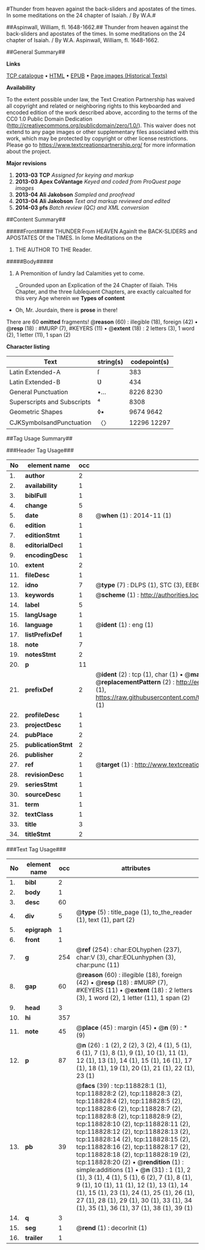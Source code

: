 #Thunder from heaven against the back-sliders and apostates of the times. In some meditations on the 24 chapter of Isaiah. / By W.A.#

##Aspinwall, William, fl. 1648-1662.##
Thunder from heaven against the back-sliders and apostates of the times. In some meditations on the 24 chapter of Isaiah. / By W.A.
Aspinwall, William, fl. 1648-1662.

##General Summary##

**Links**

[TCP catalogue](http://www.ota.ox.ac.uk/tcp/)  • 
[HTML](http://tei.it.ox.ac.uk/tcp/Texts-HTML/free/A75/A75734.html)  • 
[EPUB](http://tei.it.ox.ac.uk/tcp/Texts-EPUB/free/A75/A75734.epub) • 
[Page images (Historical Texts)](https://historicaltexts.jisc.ac.uk/eebo-99866552e)

**Availability**

To the extent possible under law, the Text Creation Partnership has waived all copyright and related or neighboring rights to this keyboarded and encoded edition of the work described above, according to the terms of the CC0 1.0 Public Domain Dedication (http://creativecommons.org/publicdomain/zero/1.0/). This waiver does not extend to any page images or other supplementary files associated with this work, which may be protected by copyright or other license restrictions. Please go to https://www.textcreationpartnership.org/ for more information about the project.

**Major revisions**

1. __2013-03__ __TCP__ *Assigned for keying and markup*
1. __2013-03__ __Apex CoVantage__ *Keyed and coded from ProQuest page images*
1. __2013-04__ __Ali Jakobson__ *Sampled and proofread*
1. __2013-04__ __Ali Jakobson__ *Text and markup reviewed and edited*
1. __2014-03__ __pfs__ *Batch review (QC) and XML conversion*

##Content Summary##

#####Front#####
THUNDER From HEAVEN Againſt the BACK-SLIDERS and APOSTATES Of the TIMES. In ſome Meditations on the 
1. THE AUTHOR TO THE Reader.

#####Body#####

1. A Premonition of ſundry ſad Calamities yet to come.

    _ Grounded upon an Explication of the 24 Chapter of Iſaiah.
THis Chapter, and the three ſubſequent Chapters, are exactly calcualted for this very Age wherein we
**Types of content**

  * Oh, Mr. Jourdain, there is **prose** in there!

There are 60 **omitted** fragments! 
 @__reason__ (60) : illegible (18), foreign (42)  •  @__resp__ (18) : #MURP (7), #KEYERS (11)  •  @__extent__ (18) : 2 letters (3), 1 word (2), 1 letter (11), 1 span (2)

**Character listing**


|Text|string(s)|codepoint(s)|
|---|---|---|
|Latin Extended-A|ſ|383|
|Latin Extended-B|Ʋ|434|
|General Punctuation|•…|8226 8230|
|Superscripts             and Subscripts|⁴|8308|
|Geometric Shapes|◊▪|9674 9642|
|CJKSymbolsandPunctuation|〈〉|12296 12297|

##Tag Usage Summary##

###Header Tag Usage###

|No|element name|occ|attributes|
|---|---|---|---|
|1.|__author__|2||
|2.|__availability__|1||
|3.|__biblFull__|1||
|4.|__change__|5||
|5.|__date__|8| @__when__ (1) : 2014-11 (1)|
|6.|__edition__|1||
|7.|__editionStmt__|1||
|8.|__editorialDecl__|1||
|9.|__encodingDesc__|1||
|10.|__extent__|2||
|11.|__fileDesc__|1||
|12.|__idno__|7| @__type__ (7) : DLPS (1), STC (3), EEBO-CITATION (1), PROQUEST (1), VID (1)|
|13.|__keywords__|1| @__scheme__ (1) : http://authorities.loc.gov/ (1)|
|14.|__label__|5||
|15.|__langUsage__|1||
|16.|__language__|1| @__ident__ (1) : eng (1)|
|17.|__listPrefixDef__|1||
|18.|__note__|7||
|19.|__notesStmt__|2||
|20.|__p__|11||
|21.|__prefixDef__|2| @__ident__ (2) : tcp (1), char (1)  •  @__matchPattern__ (2) : ([0-9\-]+):([0-9IVX]+) (1), (.+) (1)  •  @__replacementPattern__ (2) : http://eebo.chadwyck.com/downloadtiff?vid=$1&page=$2 (1), https://raw.githubusercontent.com/textcreationpartnership/Texts/master/tcpchars.xml#$1 (1)|
|22.|__profileDesc__|1||
|23.|__projectDesc__|1||
|24.|__pubPlace__|2||
|25.|__publicationStmt__|2||
|26.|__publisher__|2||
|27.|__ref__|1| @__target__ (1) : http://www.textcreationpartnership.org/docs/. (1)|
|28.|__revisionDesc__|1||
|29.|__seriesStmt__|1||
|30.|__sourceDesc__|1||
|31.|__term__|1||
|32.|__textClass__|1||
|33.|__title__|3||
|34.|__titleStmt__|2||


###Text Tag Usage###

|No|element name|occ|attributes|
|---|---|---|---|
|1.|__bibl__|2||
|2.|__body__|1||
|3.|__desc__|60||
|4.|__div__|5| @__type__ (5) : title_page (1), to_the_reader (1), text (1), part (2)|
|5.|__epigraph__|1||
|6.|__front__|1||
|7.|__g__|254| @__ref__ (254) : char:EOLhyphen (237), char:V (3), char:EOLunhyphen (3), char:punc (11)|
|8.|__gap__|60| @__reason__ (60) : illegible (18), foreign (42)  •  @__resp__ (18) : #MURP (7), #KEYERS (11)  •  @__extent__ (18) : 2 letters (3), 1 word (2), 1 letter (11), 1 span (2)|
|9.|__head__|3||
|10.|__hi__|357||
|11.|__note__|45| @__place__ (45) : margin (45)  •  @__n__ (9) : * (9)|
|12.|__p__|87| @__n__ (26) : 1 (2), 2 (2), 3 (2), 4 (1), 5 (1), 6 (1), 7 (1), 8 (1), 9 (1), 10 (1), 11 (1), 12 (1), 13 (1), 14 (1), 15 (1), 16 (1), 17 (1), 18 (1), 19 (1), 20 (1), 21 (1), 22 (1), 23 (1)|
|13.|__pb__|39| @__facs__ (39) : tcp:118828:1 (1), tcp:118828:2 (2), tcp:118828:3 (2), tcp:118828:4 (2), tcp:118828:5 (2), tcp:118828:6 (2), tcp:118828:7 (2), tcp:118828:8 (2), tcp:118828:9 (2), tcp:118828:10 (2), tcp:118828:11 (2), tcp:118828:12 (2), tcp:118828:13 (2), tcp:118828:14 (2), tcp:118828:15 (2), tcp:118828:16 (2), tcp:118828:17 (2), tcp:118828:18 (2), tcp:118828:19 (2), tcp:118828:20 (2)  •  @__rendition__ (1) : simple:additions (1)  •  @__n__ (31) : 1 (1), 2 (1), 3 (1), 4 (1), 5 (1), 6 (2), 7 (1), 8 (1), 9 (1), 10 (1), 11 (1), 12 (1), 13 (1), 14 (1), 15 (1), 23 (1), 24 (1), 25 (1), 26 (1), 27 (1), 28 (1), 29 (1), 30 (1), 33 (1), 34 (1), 35 (1), 36 (1), 37 (1), 38 (1), 39 (1)|
|14.|__q__|3||
|15.|__seg__|1| @__rend__ (1) : decorInit (1)|
|16.|__trailer__|1||
